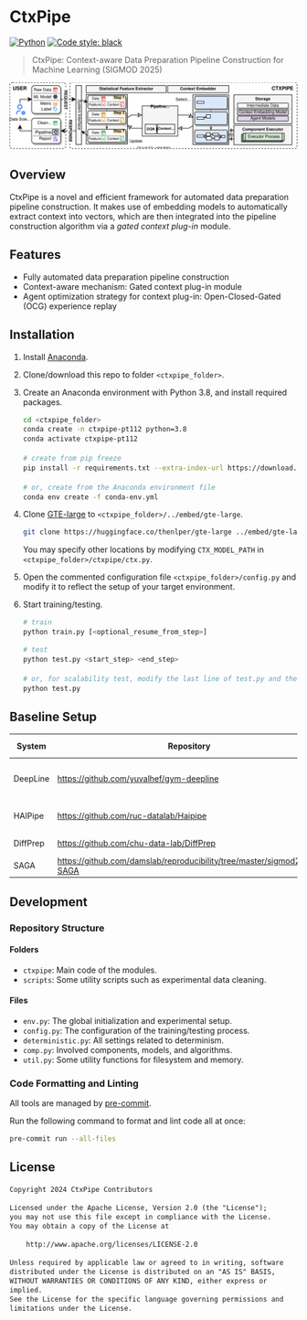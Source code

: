 # CtxPipe

[![Python](https://img.shields.io/badge/Python-3776AB?logo=python&logoColor=ffffff)](https://www.python.org/) [![Code style: black](https://img.shields.io/badge/code%20style-black-000000.svg)](https://github.com/psf/black)

> CtxPipe: Context-aware Data Preparation Pipeline Construction for Machine Learning (SIGMOD 2025)

![System Architecture](./assets/architecture.svg)

## Overview

CtxPipe is a novel and efficient framework for automated data preparation pipeline construction. It makes use of embedding models to automatically extract context into vectors, which are then integrated into the pipeline construction algorithm via a *gated context plug-in* module.

## Features

- Fully automated data preparation pipeline construction
- Context-aware mechanism: Gated context plug-in module
- Agent optimization strategy for context plug-in: Open-Closed-Gated (OCG) experience replay

## Installation

1. Install [Anaconda](https://www.anaconda.com/download).
1. Clone/download this repo to folder `<ctxpipe_folder>`.
1. Create an Anaconda environment with Python 3.8, and install required packages.

    ```sh
    cd <ctxpipe_folder>
    conda create -n ctxpipe-pt112 python=3.8
    conda activate ctxpipe-pt112

    # create from pip freeze
    pip install -r requirements.txt --extra-index-url https://download.pytorch.org/whl/cu113

    # or, create from the Anaconda environment file
    conda env create -f conda-env.yml
    ```

1. Clone [GTE-large](https://huggingface.co/thenlper/gte-large) to `<ctxpipe_folder>/../embed/gte-large`.

    ```sh
    git clone https://huggingface.co/thenlper/gte-large ../embed/gte-large
    ```

    You may specify other locations by modifying `CTX_MODEL_PATH` in `<ctxpipe_folder>/ctxpipe/ctx.py`.

1. Open the commented configuration file `<ctxpipe_folder>/config.py` and modify it to reflect the setup of your target environment.
1. Start training/testing.

    ```sh
    # train
    python train.py [<optional_resume_from_step>]
    ```

    ```sh
    # test
    python test.py <start_step> <end_step>

    # or, for scalability test, modify the last line of test.py and then
    python test.py
    ```

## Baseline Setup

| System   | Repository                                                               | Recommended Environment                        |
|----------|--------------------------------------------------------------------------|------------------------------------------------|
| DeepLine | <https://github.com/yuvalhef/gym-deepline>                               | Python 3.6.13, nvidia-tensorflow 1.15.2+nv20.6 |
| HAIPipe  | <https://github.com/ruc-datalab/Haipipe>                                 | Python 3.8.18, torch 1.10.1+cu111              |
| DiffPrep | <https://github.com/chu-data-lab/DiffPrep>                               | Python 3.9.17, torch 1.8.1                     |
| SAGA     | <https://github.com/damslab/reproducibility/tree/master/sigmod2024-SAGA> | OpenJDK 11.0.19                                |

## Development

### Repository Structure

#### Folders

- `ctxpipe`: Main code of the modules.
- `scripts`: Some utility scripts such as experimental data cleaning.

#### Files

- `env.py`: The global initialization and experimental setup.
- `config.py`: The configuration of the training/testing process.
- `deterministic.py`: All settings related to determinism.
- `comp.py`: Involved components, models, and algorithms.
- `util.py`: Some utility functions for filesystem and memory.

### Code Formatting and Linting

All tools are managed by [pre-commit](https://pre-commit.com/).

Run the following command to format and lint code all at once:

```sh
pre-commit run --all-files
```

## License

```
Copyright 2024 CtxPipe Contributors

Licensed under the Apache License, Version 2.0 (the "License");
you may not use this file except in compliance with the License.
You may obtain a copy of the License at

    http://www.apache.org/licenses/LICENSE-2.0

Unless required by applicable law or agreed to in writing, software
distributed under the License is distributed on an "AS IS" BASIS,
WITHOUT WARRANTIES OR CONDITIONS OF ANY KIND, either express or implied.
See the License for the specific language governing permissions and
limitations under the License.
```
